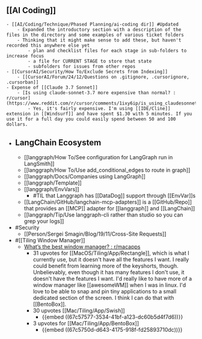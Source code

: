 ## [[AI Coding]]
	- [[AI/Coding/Technique/Phased Planning/ai-coding dir]] #Updated
		- Expanded the introductory section with a description of the files in the directory and some examples of various ticket folders
		- Thinking that it might make sense to add these, but haven't recorded this anywhere else yet
			- plan and checklist files for each stage in sub-folders to increase focus
			- a file for CURRENT STAGE to store that state
			- subfolders for issues from other repos
	- [[CursorAI/Security/How To/Exclude Secrets from Indexing]]
		- [[CursorAI/Forum/24/12/Questions on .gitignore, .cursorignore, .cursorban]]
	- Expense of [[Claude 3.7 Sonnet]]
		- [Is using claude-sonnet-3.7 more expensive than normal? : r/cursor](https://www.reddit.com/r/cursor/comments/1ixy6ip/is_using_claudesonnet37_more_expensive_than_normal/)
			- Yes, it's fairly expensive. I'm using [[IDE/Cline]] extension in [[Windsurf]] and have spent $1.30 with 5 minutes. If you use it for a full day you could easily spend between 50 and 100 dollars.
- ## LangChain Ecosystem
	- [[langgraph/How To/See configuration for LangGraph run in LangSmith]]
	- [[langgraph/How To/Use add_conditional_edges to route in graph]]
	- [[langgraph/Docs/Companies using LangGraph]]
	- [[langgraph/Template]]
	- [[langgraph/EnvVars]]
		- #TIL that Langgraph has [[DataDog]] support through [[EnvVar]]s
	- [[LangChain/GitHub/langchain-mcp-adapters]] is a [[GitHub/Repo]] that provides an [[MCP]] adapter for [[langgraph]] and [[LangChain]]
	- [[langgraph/Tip/Use langgraph-cli rather than studio so you can grep your logs]]
- #Security
	- [[Person/Sergei Smagin/Blog/19/11/Cross-Site Requests]]
- #[[Tiling Window Manager]]
	- [What’s the best window manager? : r/macapps](https://www.reddit.com/r/macapps/comments/1arq5a6/whats_the_best_window_manager/)
		- 31 upvotes for [[MacOS/Tiling/App/Rectangle]], which is what I currently use, but it doesn't have all the features I want. I really could benefit from learning more of the keyshorts, though. Unbelievably, even though it has many features I don't use, it doesn't have the features I want. I'd really like to have more of a window manager like [[awesomeWM]] when I was in linux. I'd love to be able to snap and pin tiny applications to a small dedicated section of the screen. I think I can do that with [[BentoBox]].
		- 30 upvotes [[Mac/Tiling/App/Swish]]
			- {{embed ((67c57577-3534-41bf-a123-dc60b5d4f7d6))}}
		- 3 upvotes for [[Mac/Tiling/App/BentoBox]]
			- {{embed ((67c5750d-d643-4175-918f-fd25893710dc))}}